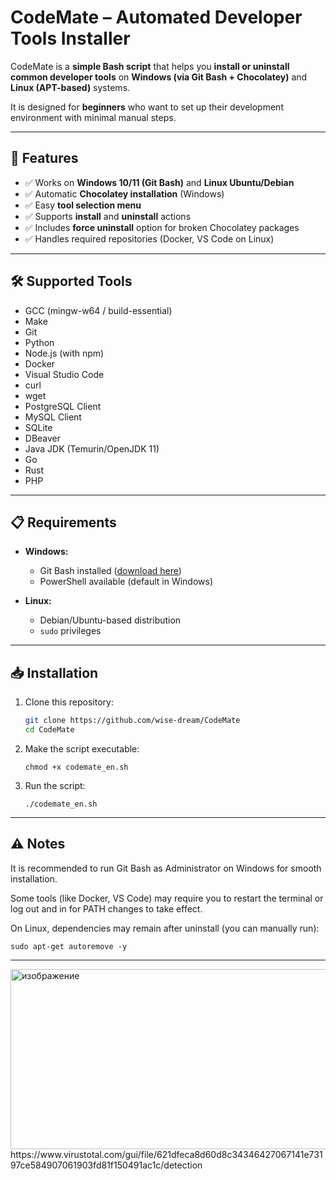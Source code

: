 # CodeMate – Automated Developer Tools Installer

CodeMate is a **simple Bash script** that helps you **install or uninstall common developer tools** on **Windows (via Git Bash + Chocolatey)** and **Linux (APT-based)** systems.

It is designed for **beginners** who want to set up their development environment with minimal manual steps.

---

## 🚀 Features

- ✅ Works on **Windows 10/11 (Git Bash)** and **Linux Ubuntu/Debian**
- ✅ Automatic **Chocolatey installation** (Windows)
- ✅ Easy **tool selection menu**
- ✅ Supports **install** and **uninstall** actions
- ✅ Includes **force uninstall** option for broken Chocolatey packages
- ✅ Handles required repositories (Docker, VS Code on Linux)

---

## 🛠️ Supported Tools

- GCC (mingw-w64 / build-essential)
- Make
- Git
- Python
- Node.js (with npm)
- Docker
- Visual Studio Code
- curl
- wget
- PostgreSQL Client
- MySQL Client
- SQLite
- DBeaver
- Java JDK (Temurin/OpenJDK 11)
- Go
- Rust
- PHP

---

## 📋 Requirements

- **Windows:**  
  - Git Bash installed ([download here](https://git-scm.com/downloads))  
  - PowerShell available (default in Windows)  

- **Linux:**  
  - Debian/Ubuntu-based distribution  
  - `sudo` privileges  

---

## 📥 Installation

1. Clone this repository:
   ```bash
   git clone https://github.com/wise-dream/CodeMate
   cd CodeMate
   ```
2. Make the script executable:
   ```
   chmod +x codemate_en.sh
   ```
4. Run the script:
   ```
   ./codemate_en.sh
   ```

---

## ⚠️ Notes
   It is recommended to run Git Bash as Administrator on Windows for smooth installation.

   Some tools (like Docker, VS Code) may require you to restart the terminal or log out and in for PATH changes to take effect.

   On Linux, dependencies may remain after uninstall (you can manually run):

   ```
   sudo apt-get autoremove -y
   ```

---

<img width="1830" height="288" alt="изображение" src="https://github.com/user-attachments/assets/ea1dd909-2184-4c01-bd79-794c6c56b613" />
https://www.virustotal.com/gui/file/621dfeca8d60d8c34346427067141e73197ce584907061903fd81f150491ac1c/detection

